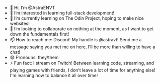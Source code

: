 - 👋 Hi, I’m @AstraENVT
- 👀 I’m interested in learning full-stack development!
- 🌱 I’m currently learning on The Odin Project, hoping to make nice websites!
- 💞️ I’m looking to collaborate on nothing at the moment, as I want to get down the fundamentals first!
- 📫 How to reach me: Discord! My handle is @astravt! Send me a message saying you met me on here, I'll be more than willing to have a chat!
- 😄 Pronouns: they/them
- ⚡ Fun fact: I stream on Twitch! Between learning code, streaming, and playing games with friends, I don't leave a lot of time for anything else! I'm learning how to balance it all over time!

<!---
AstraENVT/AstraENVT is a ✨ special ✨ repository because its `README.md` (this file) appears on your GitHub profile.
You can click the Preview link to take a look at your changes.
--->
